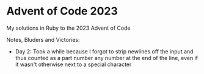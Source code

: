 Advent of Code 2023
============================

My solutions in Ruby to the 2023 Advent of Code

Notes, Bluders and Victories:

* Day 2: Took a while because I forgot to strip newlines off the input and thus counted as a part number
  any number at the end of the line, even if it wasn't otherwise next to a special character
